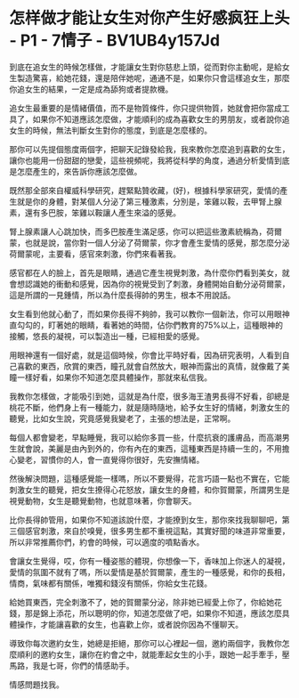 # 怎样做才能让女生对你产生好感疯狂上头 - P1 - 7情子 - BV1UB4y157Jd

到底在追女生的時候怎樣做，才能讓女生對你慈悲上頭，從而對你主動呢，是給女生製造驚喜，給她花錢，還是陪伴她呢，通通不是，如果你只會這樣追女生，那麼你追女生的結果，一定是成為舔狗或者提款機。

追女生最重要的是情緒價值，而不是物質條件，你只提供物質，她就會把你當成工具了，如果你不知道應該怎麼做，才能順利的成為喜歡女生的男朋友，或者說你追女生的時候，無法判斷女生對你的態度，到底是怎麼樣的。

那你可以先提個態度兩個字，把聊天記錄發給我，我來教你怎麼追到喜歡的女生，讓你也能用一份甜甜的戀愛，這些視頻呢，我將從科學的角度，通過分析愛情到底是怎麼產生的，來告訴你應該怎麼做。

既然那全部來自權威科學研究，趕緊點贊收藏，(好)，根據科學家研究，愛情的產生就是你的身體，對某個人分泌了第三種激素，分別是，笨雞以鞍，去甲腎上腺素，還有多巴胺，笨雞以鞍讓人產生來溢的感覺。

腎上腺素讓人心跳加快，而多巴胺產生滿足感，你可以把這些激素統稱為，荷爾蒙，也就是說，當你對一個人分泌了荷爾蒙，你才會產生愛情的感覺，那怎麼分泌荷爾蒙呢，主要看，感官來刺激，你們來看著我。

感官都在人的臉上，首先是眼睛，通過它產生視覺刺激，為什麼你們看到美女，就會想認識她的衝動和感覺，因為你的視覺受到了刺激，身體開始自動分泌荷爾蒙，這是所謂的一見鍾情，所以為什麼長得帥的男生，根本不用說話。

女生看到他就心動了，而如果你長得不夠帥，我可以教你一個新法，你可以用眼神直勾勾的，盯著她的眼睛，看著她的時間，佔你們教育的75%以上，這種眼神的接觸，悠長的凝視，可以製造出一種，已經相愛的感覺。

用眼神還有一個好處，就是這個時候，你會比平時好看，因為研究表明，人看到自己喜歡的東西，欣賞的東西，瞳孔就會自然放大，眼神而露出的真情，就像戴了美瞳一樣好看，如果你不知道怎麼具體操作，那就來私信我。

我教你怎樣做，才能吸引到她，這就是為什麼，很多海王渣男長得不好看，卻總是桃花不斷，他們身上有一種能力，就是隨時隨地，給予女生好的情緒，刺激女生的聽覺，比如女生說，究竟感覺我變老了，主張的想法是，正常啊。

每個人都會變老，早點睡覺，我可以給你多買一些，什麼抗衰的護膚品，而高潮男生就會說，美麗是由內到外的，你有內在的東西，這種東西是持續一生的，不用擔心變老，習慣你的人，會一直覺得你很好，先安撫情緒。

然後解決問題，這種感覺能一樣嗎，所以不要覺得，花言巧語一點也不實在，它能刺激女生的聽覺，把女生撩得心花怒放，讓女生的身體，和你賀爾蒙，所謂男生是視覺動物，女生是聽覺動物，也就意味著，你會聊天。

比你長得帥管用，如果你不知道該說什麼，才能撩到女生，那你來找我聊聊吧，第三個感官刺激，來自於嗅覺，很多男生都不重視這點，其實好聞的味道非常重要，所以非常推薦你們，約會的時候，可以適度的噴點香水。

會讓女生覺得，哎，你有一種姿態的體現，你想像一下，香味加上你迷人的凝視，愛情的氛圍不就有了嗎，所以愛情是基於賀爾蒙，產生的一種感覺，和你的長相，情商，氣味都有關係，唯獨和錢沒有關係，你給女生花錢。

給她買東西，完全刺激不了，她的賀爾蒙分泌，除非她已經愛上你了，你給她花錢，那是錦上添花，所以聰明的你，知道怎麼做了吧，如果你不知道，應該怎麼具體操作，才能讓喜歡的女生，也喜歡上你，或者說你因為不懂聊天。

導致你每次邀約女生，她總是拒絕，那你可以心裡起一個，邀約兩個字，我教你怎麼順利的邀約女生，讓你在約會之中，就能牽起女生的小手，跟她一起手牽手，壓馬路，我是七哥，你們的情感助手。

情感問題找我。